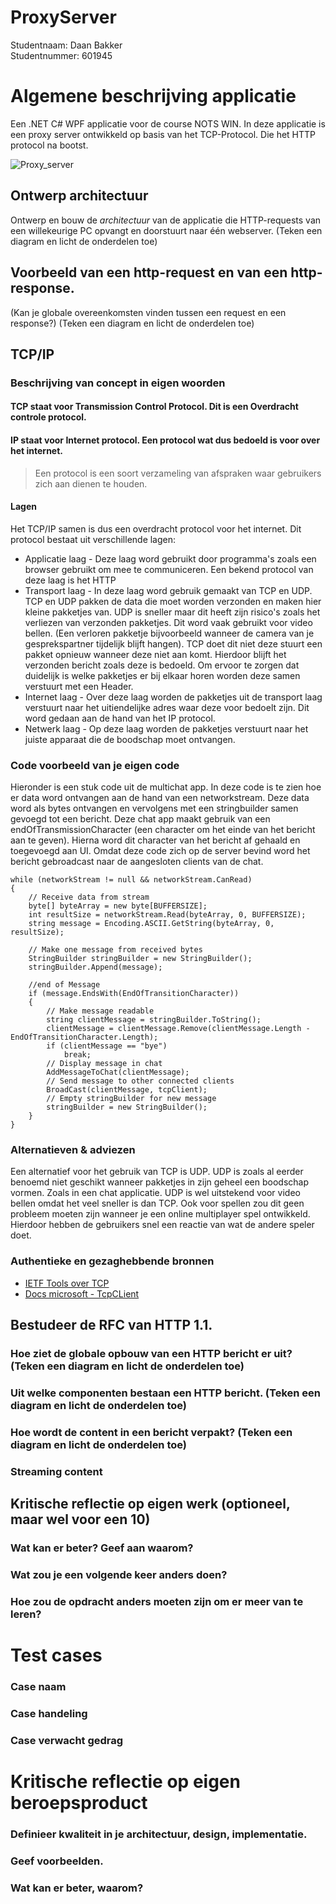 # ProxyServer

Studentnaam: Daan Bakker  
Studentnummer: 601945

# Algemene beschrijving applicatie

Een .NET C# WPF applicatie voor de course NOTS WIN.
In deze applicatie is een proxy server ontwikkeld op basis van het TCP-Protocol. Die het HTTP protocol na bootst.

![Proxy_server](https://static.packt-cdn.com/products/9781789532975/graphics/de402723-a3f2-4d4b-b290-563b7cdbc32d.png)


##  Ontwerp architectuur
Ontwerp en bouw de *architectuur* van de applicatie die HTTP-requests van een willekeurige PC opvangt en doorstuurt naar één webserver. 
(Teken een diagram en licht de onderdelen toe)


##  Voorbeeld van een http-request en van een http-response. 
(Kan je globale overeenkomsten vinden tussen een request en een response?)  (Teken een diagram en licht de onderdelen toe)


##  TCP/IP
###  Beschrijving van concept in eigen woorden
#### TCP staat voor Transmission Control Protocol. Dit is een Overdracht controle protocol.
#### IP staat voor Internet protocol. Een protocol wat dus bedoeld is voor over het internet.

> Een protocol is een soort verzameling van afspraken waar gebruikers zich aan dienen te houden.

#### Lagen
Het TCP/IP samen is dus een overdracht protocol voor het internet. Dit protocol bestaat uit verschillende lagen:
- Applicatie laag - Deze laag word gebruikt door programma's zoals een browser gebruikt om mee te communiceren. Een bekend protocol van deze laag is het HTTP 
- Transport laag - In deze laag word gebruik gemaakt van TCP en UDP. TCP en UDP pakken de data die moet worden verzonden en maken hier kleine pakketjes van. UDP is sneller maar dit heeft zijn risico's zoals het verliezen van verzonden pakketjes. Dit word vaak gebruikt voor video bellen. (Een verloren pakketje bijvoorbeeld wanneer de camera van je gesprekspartner tijdelijk blijft hangen). TCP doet dit niet deze stuurt een pakket opnieuw wanneer deze niet aan komt. Hierdoor blijft het verzonden bericht zoals deze is bedoeld. Om ervoor te zorgen dat duidelijk is welke pakketjes er bij elkaar horen worden deze samen verstuurt met een Header.
- Internet laag - Over deze laag worden de pakketjes uit de transport laag verstuurt naar het uitiendelijke adres waar deze voor bedoelt zijn. Dit word gedaan aan de hand van het IP protocol.
- Netwerk laag - Op deze laag worden de pakketjes verstuurt naar het juiste apparaat die de boodschap moet ontvangen.

###  Code voorbeeld van je eigen code
Hieronder is een stuk code uit de multichat app. In deze code is te zien hoe er data word ontvangen aan de hand van een networkstream.
Deze data word als bytes ontvangen en vervolgens met een stringbuilder samen gevoegd tot een bericht. Deze chat app maakt gebruik van een endOfTransmissionCharacter (een character om het einde van het bericht aan te geven). Hierna word dit character van het bericht af gehaald en toegevoegd aan UI. Omdat deze code zich op de server bevind word het bericht gebroadcast naar de aangesloten clients van de chat. 
```
while (networkStream != null && networkStream.CanRead)
{
    // Receive data from stream
    byte[] byteArray = new byte[BUFFERSIZE];
    int resultSize = networkStream.Read(byteArray, 0, BUFFERSIZE);
    string message = Encoding.ASCII.GetString(byteArray, 0, resultSize);

    // Make one message from received bytes
    StringBuilder stringBuilder = new StringBuilder();
    stringBuilder.Append(message);

    //end of Message
    if (message.EndsWith(EndOfTransitionCharacter))
    {
        // Make message readable
        string clientMessage = stringBuilder.ToString(); 
        clientMessage = clientMessage.Remove(clientMessage.Length - EndOfTransitionCharacter.Length);
        if (clientMessage == "bye")
            break;
        // Display message in chat
        AddMessageToChat(clientMessage);
        // Send message to other connected clients
        BroadCast(clientMessage, tcpClient);
        // Empty stringBuilder for new message
        stringBuilder = new StringBuilder();
    }
} 
```

###  Alternatieven & adviezen
Een alternatief voor het gebruik van TCP is UDP. UDP is zoals al eerder benoemd niet geschikt wanneer pakketjes in zijn geheel een boodschap vormen. Zoals in een chat applicatie. UDP is wel uitstekend voor video bellen omdat het veel sneller is dan TCP. Ook voor spellen zou dit geen probleem moeten zijn wanneer je een online multiplayer spel ontwikkeld. Hierdoor hebben de gebruikers snel een reactie van wat de andere speler doet. 
###  Authentieke en gezaghebbende bronnen
- [IETF Tools over TCP](https://tools.ietf.org/html/rfc793)
- [Docs microsoft - TcpCLient](https://docs.microsoft.com/en-us/dotnet/api/system.net.sockets.tcpclient?view=net-5.0)


##  Bestudeer de RFC van HTTP 1.1.
###  Hoe ziet de globale opbouw van een HTTP bericht er uit? (Teken een diagram en licht de onderdelen toe)
###  Uit welke componenten bestaan een HTTP bericht.  (Teken een diagram en licht de onderdelen toe)
###  Hoe wordt de content in een bericht verpakt? (Teken een diagram en licht de onderdelen toe)
###  Streaming content 

##  Kritische reflectie op eigen werk (optioneel, maar wel voor een 10)
###  Wat kan er beter? Geef aan waarom?
###  Wat zou je een volgende keer anders doen?
###  Hoe zou de opdracht anders moeten zijn om er meer van te leren?

# Test cases

### Case naam
### Case handeling
### Case verwacht gedrag

# Kritische reflectie op eigen beroepsproduct

### Definieer kwaliteit in je architectuur, design, implementatie. 
### Geef voorbeelden.
### Wat kan er beter, waarom? 
